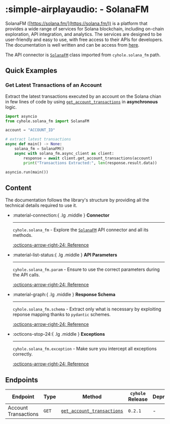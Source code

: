 # :simple-airplayaudio: - SolanaFM

SolanaFM ([https://solana.fm/](https://solana.fm/)) is a platform that provides a wide range of services for Solana blockchain, including on-chain exploration, API integration, and analytics. The services are designed to be user-friendly and easy to use, with free access to their APIs for developers. The documentation is well written and can be access from [here](https://docs.solana.fm/).

The API connector is [`SolanaFM`](../solana_fm/interaction.md) class imported from `cyhole.solana_fm` path.

## Quick Examples

### Get Latest Transactions of an Account

Extract the latest transactions executed by an account on the Solana chian in few lines of code by using [`get_account_transactions`](../solana_fm/interaction.md#cyhole.solana_fm.SolanaFM._get_account_transactions) in **asynchronous** logic.

```py
import asyncio
from cyhole.solana_fm import SolanaFM

account = "ACCOUNT_ID"

# extract latest transactions
async def main() -> None:
    solana_fm = SolanaFM()
    async with solana_fm.async_client as client:
        response = await client.get_account_transactions(account)
        print("Transactions Extracted:", len(response.result.data))

asyncio.run(main())
```

## Content

The documentation follows the library's structure by providing all the technical details required to use it.

<div class="grid cards" markdown>

-   :material-connection:{ .lg .middle } __Connector__

    ---

    `cyhole.solana_fm` - Explore the [`SolanaFM`](../solana_fm/interaction.md) API connector and all its methods. 

    [:octicons-arrow-right-24: Reference](../solana_fm/interaction.md)

-   :material-list-status:{ .lg .middle } __API Parameters__

    ---

    `cyhole.solana_fm.param` - Ensure to use the correct parameters during the API calls.

    [:octicons-arrow-right-24: Reference](../solana_fm/param.md)

-   :material-graph:{ .lg .middle } __Response Schema__

    ---

    `cyhole.solana_fm.schema` - Extract only what is necessary by exploiting reponse mapping thanks to `pydantic` schemes.

    [:octicons-arrow-right-24: Reference](../solana_fm/schema.md)

-   :octicons-stop-24:{ .lg .middle } __Exceptions__

    ---

    `cyhole.solana_fm.exception` - Make sure you intercept all exceptions correctly.

    [:octicons-arrow-right-24: Reference](../solana_fm/exception.md)

</div>

## Endpoints

| Endpoint  | Type      | Method    | `cyhole` Release  | Deprecated    |
| ---       | ---       | ---       | ---               | ---           |
| Account Transactions | `GET` | [`get_account_transactions`](../solana_fm/interaction.md#cyhole.solana_fm.SolanaFM._get_account_transactions) | `0.2.1` | - |